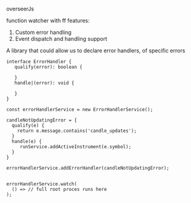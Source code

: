 overseerJs

function watcher with ff features:
 1. Custom error handling
 2. Event dispatch and handling support

A library that could allow us to declare error handlers, of specific errors

```
interface ErrorHandler {
   qualify(error): boolean {
    
   }
   handle|(error): void {
    
   }
}

const errorHandlerService = new ErrorHandlerService();

candleNotUpdatingError = {
  qualify(e) {
    return e.message.contains('candle_updates');
  }
  handle(e) {
     runService.addActiveInstrument(e.symbol);
  }
}

errorHandlerService.addErrorHandler(candleNotUpdatingError);


errorHandlerService.watch(
  () => // full root proces runs here
);
```
 
